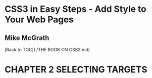 # **CSS3 in Easy Steps - Add Style to Your Web Pages**
## Mike McGrath

[Back to TOC](./THE BOOK ON CSS3.md)

# CHAPTER 2 SELECTING TARGETS



